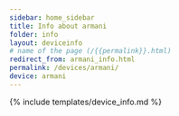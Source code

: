 ```yaml
---
sidebar: home_sidebar
title: Info about armani
folder: info
layout: deviceinfo
# name of the page (/{{permalink}}.html)
redirect_from: armani_info.html
permalink: /devices/armani/
device: armani
---
```

{% include templates/device_info.md %}
